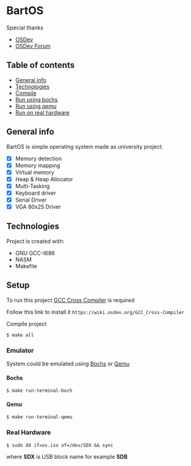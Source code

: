# BartOS

Special thanks
* [OSDev](https://wiki.osdev.org/Expanded_Main_Page)
* [OSDev Forum](https://forum.osdev.org/)

## Table of contents
* [General info](#general-info)
* [Technologies](#technologies)
* [Compile](#setup)
* [Run using bochs](#Bochs)
* [Run using qemu](#Qemu)
* [Run on real hardware](#Real-Hardware)

## General info
BartOS is simple operating system made as university project.

* [x] Memory detection
* [x] Memory mapping
* [x] Virtual memory
* [x] Heap & Heap Allocator
* [x] Multi-Tasking
* [x] Keyboard driver
* [x] Serial Driver
* [x] VGA 80x25 Driver

## Technologies
Project is created with:
* GNU GCC-I686
* NASM
* Makefile

## Setup
To run this project [GCC Cross Compiler](https://wiki.osdev.org/GCC_Cross-Compiler) is required 

Follow this link to install it
```https://wiki.osdev.org/GCC_Cross-Compiler```

Compile project
```
$ make all
```

### Emulator
System could be emulated using [Bochs](https://wiki.osdev.org/Bochs) or [Qemu](https://wiki.osdev.org/Qemu)
#### Bochs
```shell
$ make run-terminal-boch
```
#### Qemu
```shell
$ make run-terminal-qemu
```
### Real Hardware

```shell
$ sudo dd if=os.iso of=/dev/SDX && sync
```
where **SDX** is USB block name for example **SDB**
